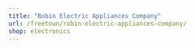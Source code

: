 ```yaml
---
title: "Robin Electric Appliances Company"
url: /freetown/robin-electric-appliances-company/
shop: electronics
---
```

